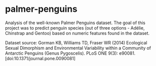 # palmer-penguins
Analysis of the well-known Palmer Penguins dataset. The goal of this project was to predict penguin species (out of three options - Adélie, Chinstrap and Gentoo) based on numeric features found in the dataset. 

Dataset source: 
Gorman KB, Williams TD, Fraser WR (2014) Ecological Sexual Dimorphism and Environmental Variability within a Community of Antarctic Penguins (Genus Pygoscelis). PLoS ONE 9(3): e90081. [doi:10.1371/journal.pone.0090081] 
